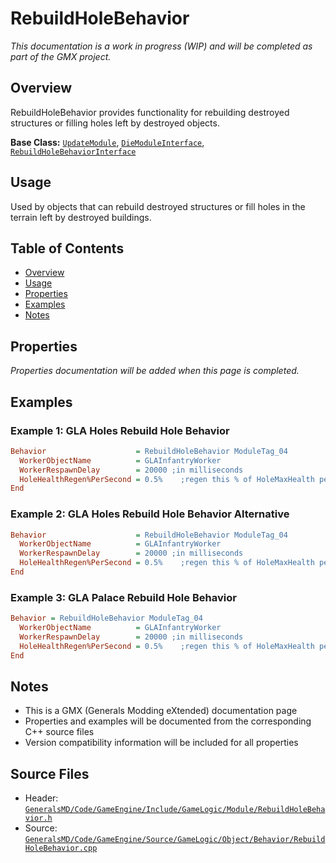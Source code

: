 # RebuildHoleBehavior

*This documentation is a work in progress (WIP) and will be completed as part of the GMX project.*

## Overview

RebuildHoleBehavior provides functionality for rebuilding destroyed structures or filling holes left by destroyed objects.

**Base Class:** [`UpdateModule`](../../GeneralsMD/Code/GameEngine/Include/GameLogic/Module/UpdateModule.h), [`DieModuleInterface`](../../GeneralsMD/Code/GameEngine/Include/GameLogic/Module/DieModule.h), [`RebuildHoleBehaviorInterface`](../../GeneralsMD/Code/GameEngine/Include/GameLogic/Module/RebuildHoleBehavior.h)

## Usage

Used by objects that can rebuild destroyed structures or fill holes in the terrain left by destroyed buildings.

## Table of Contents

- [Overview](#overview)
- [Usage](#usage)
- [Properties](#properties)
- [Examples](#examples)
- [Notes](#notes)

## Properties

*Properties documentation will be added when this page is completed.*

## Examples

### Example 1: GLA Holes Rebuild Hole Behavior
```ini
Behavior                    = RebuildHoleBehavior ModuleTag_04
  WorkerObjectName          = GLAInfantryWorker
  WorkerRespawnDelay        = 20000 ;in milliseconds
  HoleHealthRegen%PerSecond = 0.5%    ;regen this % of HoleMaxHealth per second
End
```

### Example 2: GLA Holes Rebuild Hole Behavior Alternative
```ini
Behavior                    = RebuildHoleBehavior ModuleTag_04
  WorkerObjectName          = GLAInfantryWorker
  WorkerRespawnDelay        = 20000 ;in milliseconds
  HoleHealthRegen%PerSecond = 0.5%    ;regen this % of HoleMaxHealth per second
End
```

### Example 3: GLA Palace Rebuild Hole Behavior
```ini
Behavior = RebuildHoleBehavior ModuleTag_04
  WorkerObjectName          = GLAInfantryWorker
  WorkerRespawnDelay        = 20000 ;in milliseconds
  HoleHealthRegen%PerSecond = 0.5%    ;regen this % of HoleMaxHealth per second
End
```

## Notes

- This is a GMX (Generals Modding eXtended) documentation page
- Properties and examples will be documented from the corresponding C++ source files
- Version compatibility information will be included for all properties

## Source Files

- Header: [`GeneralsMD/Code/GameEngine/Include/GameLogic/Module/RebuildHoleBehavior.h`](../../GeneralsMD/Code/GameEngine/Include/GameLogic/Module/RebuildHoleBehavior.h)
- Source: [`GeneralsMD/Code/GameEngine/Source/GameLogic/Object/Behavior/RebuildHoleBehavior.cpp`](../../GeneralsMD/Code/GameEngine/Source/GameLogic/Object/Behavior/RebuildHoleBehavior.cpp)
